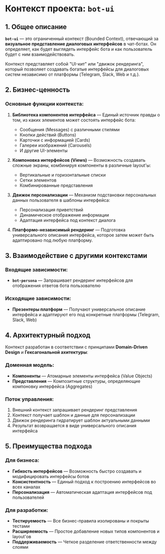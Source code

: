 # Контекст проекта: `bot-ui`

## 1. Общее описание

**`bot-ui`** — это ограниченный контекст (Bounded Context), отвечающий за **визуальное представление диалоговых интерфейсов** в чат-ботах. Он определяет, как будет выглядеть интерфейс бота и как пользователь будет с ним взаимодействовать.

Контекст представляет собой "UI-кит" или "движок рендеринга", который позволяет создавать богатые интерфейсы для диалоговых систем независимо от платформы (Telegram, Slack, Web и т.д.).

## 2. Бизнес-ценность

### Основные функции контекста:

1. **Библиотека компонентов интерфейса** — Единый источник правды о том, из каких элементов может состоять интерфейс бота:
   - Сообщения (Messages) с различными стилями
   - Кнопки действий (Buttons) 
   - Карточки с информацией (Cards)
   - Галереи изображений (Carousels)
   - И другие UI-элементы

2. **Компоновка интерфейсов (Views)** — Возможность создавать сложные экраны, комбинируя компоненты в различные layout'ы:
   - Вертикальные и горизонтальные списки
   - Сетки элементов
   - Комбинированные представления

3. **Движок персонализации** — Механизм подстановки персональных данных пользователя в шаблоны интерфейса:
   - Персонализация приветствий
   - Динамическое отображение информации
   - Адаптация интерфейса под контекст диалога

4. **Платформо-независимый рендеринг** — Подготовка универсального описания интерфейса, которое затем может быть адаптировано под любую платформу.

## 3. Взаимодействие с другими контекстами

### Входящие зависимости:
- **`bot-persona`** — Запрашивает рендеринг интерфейсов для отображения ответов бота пользователю

### Исходящие зависимости:
- **Презентеры платформ** — Получают универсальное описание интерфейса и адаптируют его под конкретные платформы (Telegram, Slack, Web)

## 4. Архитектурный подход

Контекст разработан в соответствии с принципами **Domain-Driven Design** и **Гексагональной ахитектуры**:

### Доменная модель:
- **Компоненты** — Атомарные элементы интерфейса (Value Objects)
- **Представления** — Композитные структуры, определяющие компоновку интерфейса (Aggregates)

### Поток управления:
1. Внешний контекст запрашивает рендеринг представления
2. Контекст получает шаблон и данные для персонализации
3. Движок рендеринга гидратирует шаблон актуальными данными
4. Результат возвращается в виде универсального описания интерфейса

## 5. Преимущества подхода

### Для бизнеса:
- **Гибкость интерфейсов** — Возможность быстро создавать и модифицировать интерфейсы ботов
- **Консистентность** — Единый подход к построению интерфейсов во всех каналах
- **Персонализация** — Автоматическая адаптация интерфейсов под пользователей

### Для разработки:
- **Тестируемость** — Все бизнес-правила изолированы и покрыты тестами
- **Расширяемость** — Простое добавление новых типов компонентов и layout'ов
- **Поддерживаемость** — Четкое разделение ответственности между слоями
